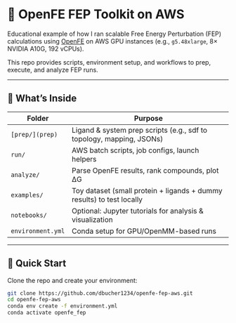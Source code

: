 # 🔬 OpenFE FEP Toolkit on AWS

Educational example of how I ran scalable Free Energy Perturbation (FEP) calculations using [OpenFE](https://github.com/OpenFreeEnergy/openfe) on AWS GPU instances (e.g., `g5.48xlarge`, 8× NVIDIA A10G, 192 vCPUs).  

This repo provides scripts, environment setup, and workflows to prep, execute, and analyze FEP runs.

---

## 📁 What’s Inside

| Folder | Purpose |
|--------|---------|
| ` [prep/](prep) ` | Ligand & system prep scripts (e.g., sdf to topology, mapping, JSONs) |
| `run/`  | AWS batch scripts, job configs, launch helpers |
| `analyze/` | Parse OpenFE results, rank compounds, plot ΔG |
| `examples/` | Toy dataset (small protein + ligands + dummy results) to test locally |
| `notebooks/` | Optional: Jupyter tutorials for analysis & visualization |
| `environment.yml` | Conda setup for GPU/OpenMM-based runs |

---

## 🚀 Quick Start

Clone the repo and create your environment:

```bash
git clone https://github.com/dbucher1234/openfe-fep-aws.git
cd openfe-fep-aws
conda env create -f environment.yml
conda activate openfe_fep
